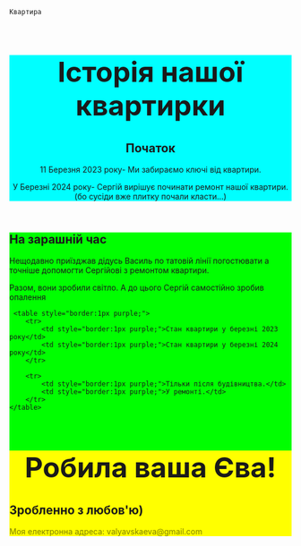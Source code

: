 <html>
  <head>
    
  <tittle>
    
    Квартира
    
  </tittle>
    
  </head>
  
  <header style= "background-color: aqua">
  <h1 style="text-align: center;font-size: 50px">Історія нашої квартирки</h1>
  <h2 style="text-aligh: center;font size: 40px">Початок</h2>
  <p> 11 Березня 2023 року- Ми забираємо ключі від квартири.</p>
  <p>У Березні 2024 року- Сергій вирішує починати ремонт нашої квартири. (бо сусіди вже плитку почали класти...)</p>
      </header>

  <main style= "background-color: lime">
  <h2 style="text-aligh: center;font size: 40px">На зарашній час</h2>
  <p>Нещодавно приїзджав дідусь Василь по татовій лінії погостювати а точніше допомогти Сергійові з ремонтом квартири.</p>
  <p>Разом, вони зробили світло. А до цього Сергій самостійно зробив опалення</p>
    
     <table style="border:1px purple;">
        <tr>
            <td style="border:1px purple;">Стан квартири у березні 2023 року</td>
            <td style="border:1px purple;">Стан квартири у березні 2024 року</td>
        </tr>
     
        <tr>
            <td style="border:1px purple;">Тільки після будівництва.</td>
            <td style="border:1px purple;">У ремонті.</td>
        </tr>
    </table>
    
<footer style= "background: yellow">
  <h1 style="text-align: center;font-size: 50px">Робила ваша Єва!</h1>
  <h2 style="text-aligh: center;font size: 40px">Зробленно з любов'ю)</h2>
  <p><p style="color:olive" >Моя електронна адреса: valyavskaeva@gmail.com</p></p>
</html>
